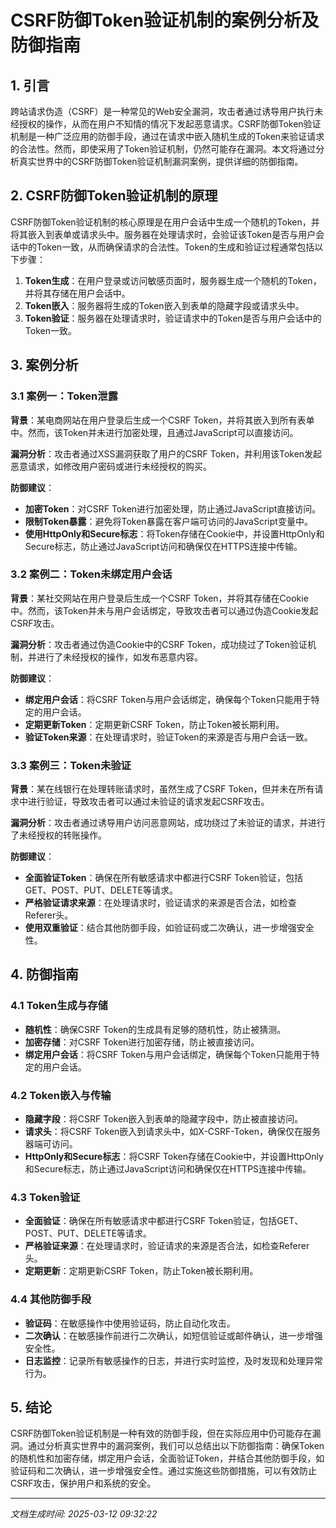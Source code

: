 # CSRF防御Token验证机制的案例分析及防御指南

## 1. 引言

跨站请求伪造（CSRF）是一种常见的Web安全漏洞，攻击者通过诱导用户执行未经授权的操作，从而在用户不知情的情况下发起恶意请求。CSRF防御Token验证机制是一种广泛应用的防御手段，通过在请求中嵌入随机生成的Token来验证请求的合法性。然而，即使采用了Token验证机制，仍然可能存在漏洞。本文将通过分析真实世界中的CSRF防御Token验证机制漏洞案例，提供详细的防御指南。

## 2. CSRF防御Token验证机制的原理

CSRF防御Token验证机制的核心原理是在用户会话中生成一个随机的Token，并将其嵌入到表单或请求头中。服务器在处理请求时，会验证该Token是否与用户会话中的Token一致，从而确保请求的合法性。Token的生成和验证过程通常包括以下步骤：

1. **Token生成**：在用户登录或访问敏感页面时，服务器生成一个随机的Token，并将其存储在用户会话中。
2. **Token嵌入**：服务器将生成的Token嵌入到表单的隐藏字段或请求头中。
3. **Token验证**：服务器在处理请求时，验证请求中的Token是否与用户会话中的Token一致。

## 3. 案例分析

### 3.1 案例一：Token泄露

**背景**：某电商网站在用户登录后生成一个CSRF Token，并将其嵌入到所有表单中。然而，该Token并未进行加密处理，且通过JavaScript可以直接访问。

**漏洞分析**：攻击者通过XSS漏洞获取了用户的CSRF Token，并利用该Token发起恶意请求，如修改用户密码或进行未经授权的购买。

**防御建议**：
- **加密Token**：对CSRF Token进行加密处理，防止通过JavaScript直接访问。
- **限制Token暴露**：避免将Token暴露在客户端可访问的JavaScript变量中。
- **使用HttpOnly和Secure标志**：将Token存储在Cookie中，并设置HttpOnly和Secure标志，防止通过JavaScript访问和确保仅在HTTPS连接中传输。

### 3.2 案例二：Token未绑定用户会话

**背景**：某社交网站在用户登录后生成一个CSRF Token，并将其存储在Cookie中。然而，该Token并未与用户会话绑定，导致攻击者可以通过伪造Cookie发起CSRF攻击。

**漏洞分析**：攻击者通过伪造Cookie中的CSRF Token，成功绕过了Token验证机制，并进行了未经授权的操作，如发布恶意内容。

**防御建议**：
- **绑定用户会话**：将CSRF Token与用户会话绑定，确保每个Token只能用于特定的用户会话。
- **定期更新Token**：定期更新CSRF Token，防止Token被长期利用。
- **验证Token来源**：在处理请求时，验证Token的来源是否与用户会话一致。

### 3.3 案例三：Token未验证

**背景**：某在线银行在处理转账请求时，虽然生成了CSRF Token，但并未在所有请求中进行验证，导致攻击者可以通过未验证的请求发起CSRF攻击。

**漏洞分析**：攻击者通过诱导用户访问恶意网站，成功绕过了未验证的请求，并进行了未经授权的转账操作。

**防御建议**：
- **全面验证Token**：确保在所有敏感请求中都进行CSRF Token验证，包括GET、POST、PUT、DELETE等请求。
- **严格验证请求来源**：在处理请求时，验证请求的来源是否合法，如检查Referer头。
- **使用双重验证**：结合其他防御手段，如验证码或二次确认，进一步增强安全性。

## 4. 防御指南

### 4.1 Token生成与存储

- **随机性**：确保CSRF Token的生成具有足够的随机性，防止被猜测。
- **加密存储**：对CSRF Token进行加密存储，防止被直接访问。
- **绑定用户会话**：将CSRF Token与用户会话绑定，确保每个Token只能用于特定的用户会话。

### 4.2 Token嵌入与传输

- **隐藏字段**：将CSRF Token嵌入到表单的隐藏字段中，防止被直接访问。
- **请求头**：将CSRF Token嵌入到请求头中，如X-CSRF-Token，确保仅在服务器端可访问。
- **HttpOnly和Secure标志**：将CSRF Token存储在Cookie中，并设置HttpOnly和Secure标志，防止通过JavaScript访问和确保仅在HTTPS连接中传输。

### 4.3 Token验证

- **全面验证**：确保在所有敏感请求中都进行CSRF Token验证，包括GET、POST、PUT、DELETE等请求。
- **严格验证来源**：在处理请求时，验证请求的来源是否合法，如检查Referer头。
- **定期更新**：定期更新CSRF Token，防止Token被长期利用。

### 4.4 其他防御手段

- **验证码**：在敏感操作中使用验证码，防止自动化攻击。
- **二次确认**：在敏感操作前进行二次确认，如短信验证或邮件确认，进一步增强安全性。
- **日志监控**：记录所有敏感操作的日志，并进行实时监控，及时发现和处理异常行为。

## 5. 结论

CSRF防御Token验证机制是一种有效的防御手段，但在实际应用中仍可能存在漏洞。通过分析真实世界中的漏洞案例，我们可以总结出以下防御指南：确保Token的随机性和加密存储，绑定用户会话，全面验证Token，并结合其他防御手段，如验证码和二次确认，进一步增强安全性。通过实施这些防御措施，可以有效防止CSRF攻击，保护用户和系统的安全。

---

*文档生成时间: 2025-03-12 09:32:22*
